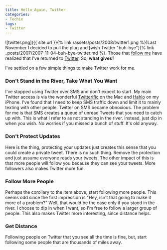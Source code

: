 ```yaml
---
title: Hello Again, Twitter
categories:
- Techie
tags:
- Twitter
---
```


![twitter.png]({{ site.url }}{% link /assets/posts/2008/twitter1.png %})Last November I decided to pull the plug and [wish Twitter "buh-bye"]{% link _posts/2007/2007-11-04-buh-bye-twitter.md %}.  Those that [follow me](http://twitter.com/thingles) have realized that I've returned to [Twitter](http://twitter.com/). So, **what gives**?

I've settled on a few simple things to make Twitter work for me.

### Don't Stand in the River, Take What You Want

I've stopped using Twitter over SMS and don't expect to start. My main Twitter access is via the wonderful [Twitterific](http://iconfactory.com/software/twitterrific) on the Mac and [Hahlo](http://hahlo.com/) on my iPhone. I've found that I need to keep SMS traffic down and limit it to mainly texting with other people. Twitter on SMS became obnoxious. The problem for me is that SMS creates a queue of unread Tweets that you need to catch up with. This is what I refer to as not standing in the river. Instead, just dip in when you wish. No worries if you missed a bunch of stuff. It's old anyway.

### Don't Protect Updates

Here is the thing, protecting your updates just creates this sense that you could create a private tweet. There is no such thing. Remove the protection and just assume everyone reads your tweets. The other impact of this is that more people will follow you because they can see your tweets. More followers also makes Twitter more fun.

### Follow More People

Perhaps the corollary to the item above; start following more people. This seems odd since the first impression is "Hey, isn't that going to make it more of a problem?" Well, that would be the case only if you stood in the river. I choose to dip in when I want, so I'm free to follow a larger group of people. This also makes Twitter more interesting, since distance helps.

### Get Distance

Following people on Twitter that you see all the time is fine, but, start following some people that are thousands of miles away.
